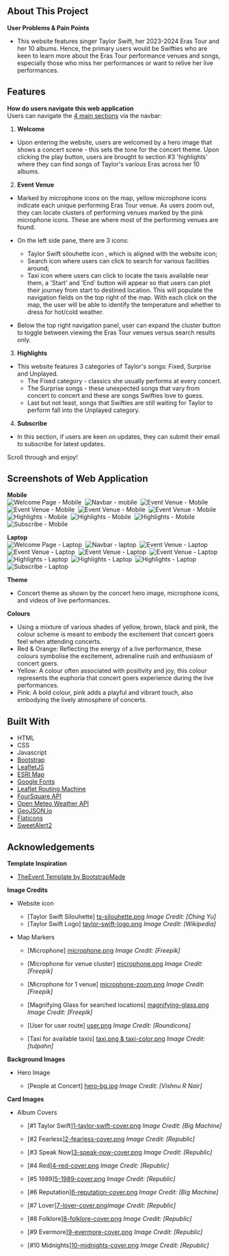 ## About This Project
**User Problems & Pain Points**
* This website features singer Taylor Swift, her 2023-2024 Eras Tour and her 10 albums. Hence, the primary users would be Swifties who are keen to learn more about the Eras Tour performance venues and songs, especially those who miss her performances or want to relive her live performances.

## Features
**How do users navigate this web application**\
Users can navigate the <u>4 main sections</u> via the navbar:
1. **Welcome**
- Upon entering the website, users are welcomed by a hero image that shows a concert scene - this sets the tone for the concert theme. Upon clicking the play button, users are brought to section #3 'highlights' where they can find songs of Taylor's various Eras across her 10 albums.

2. **Event Venue**
- Marked by microphone icons on the map, yellow microphone icons indicate each unique performing Eras Tour venue. 
As users zoom out, they can locate clusters of performing venues marked by the pink microphone icons. These are where most of the performing venues are found.

- On the left side pane, there are 3 icons: 
   * Taylor Swift silouhette icon , which is aligned with the website icon;
   * Search icon where users can click to search for various facilities around; 
   * Taxi icon where users can click to locate the taxis available near them, a 'Start' and 'End' button will appear so that users can plot their journey from start to destined location. This will populate the navigation fields on the top right of the map. With each click on the map, the user will be able to identify the temperature and whether to dress for hot/cold weather.
   
- Below the top right navigation panel, user can expand the cluster button to toggle between viewing the Eras Tour venues versus search results only.


3. **Highlights**
- This website features 3 categories of Taylor's songs: Fixed, Surprise and Unplayed.
    * The Fixed category - classics she usually performs at every concert.
    * The Surprise songs - these unexpected songs that vary from concert to concert and these are songs Swifties love to guess.
    * Last but not least, songs that Swifties are still waiting for Taylor to perform fall into the Unplayed category.

4. **Subscribe**
- In this section, if users are keen on updates, they can submit their email to subscribe for latest updates.
    
Scroll through and enjoy!

## Screenshots of Web Application
**Mobile**\
![Welcome Page - Mobile](assets/img/screen-shots/mobile/1.%20mobile-welcome.png)&nbsp;
![Navbar - mobile](assets/img/screen-shots/mobile/2.%20mobile-navbar.png)&nbsp;
![Event Venue - Mobile](assets/img/screen-shots/mobile/3.%20mobile-event-venue-venue-markers.png)&nbsp;
![Event Venue - Mobile](assets/img/screen-shots/mobile/3.%20mobile-event-venue-user-route-taxi-weather.png)&nbsp;
![Event Venue - Mobile](assets/img/screen-shots/mobile/3.%20mobile-event-venue-search-location-function.png)&nbsp;
![Event Venue - Mobile](assets/img/screen-shots/mobile/3.%20mobile-event-venue-search-location-result.png)&nbsp;
![Highlights - Mobile](assets/img/screen-shots/mobile/4.%20mobile-highlights.png)&nbsp;
![Highlights - Mobile](assets/img/screen-shots/mobile/4.%20mobile-highlights-songs.png)&nbsp;
![Highlights - Mobile](assets/img/screen-shots/mobile/4.%20mobile-highlights-songs-videos.png)&nbsp;
![Subscribe - Mobile](assets/img/screen-shots/mobile/5.%20mobile-subscribe.png)&nbsp;
   
    
**Laptop**\
![Welcome Page - Laptop](assets/img/screen-shots/laptop/1.%20laptop-welcome.png)&nbsp;
![Navbar - laptop](assets/img/screen-shots/laptop/2.%20laptop-navbar.png)&nbsp;
![Event Venue - Laptop](assets/img/screen-shots/laptop/3.%20laptop-event-venue-venue-markers.png)&nbsp;
![Event Venue - Laptop](assets/img/screen-shots/laptop/3.%20laptop-event-venue-user-route-taxi-weather.png)&nbsp;
![Event Venue - Laptop](assets/img/screen-shots/laptop/3.%20laptop-event-venue-search-location-function.png)&nbsp;
![Event Venue - Laptop](assets/img/screen-shots/laptop/3.%20laptop-event-venue-search-location-result.png)&nbsp;
![Highlights - Laptop](assets/img/screen-shots/laptop/4.%20laptop-highlights.png)&nbsp;
![Highlights - Laptop](assets/img/screen-shots/laptop/4.%20laptop-highlights-songs.png)&nbsp;
![Highlights - Laptop](assets/img/screen-shots/laptop/4.%20laptop-highlights-songs-videos.png)&nbsp;
![Subscribe - Laptop](assets/img/screen-shots/laptop/5.%20laptop-subscribe.png)&nbsp;

**Theme**
* Concert theme as shown by the concert hero image, microphone icons, and videos of live performances.

**Colours**
* Using a mixture of various shades of yellow, brown, black and pink, the colour scheme is meant to embody the excitement that concert goers feel when attending concerts. 
* Red & Orange: Reflecting the energy of a live performance, these colours symbolise the excitement, adrenaline rush and enthusiasm of concert goers. 
* Yellow: A colour often associated with positivity and joy, this colour represents the euphoria that concert goers experience during the live performances.
* Pink: A bold colour, pink adds a playful and vibrant touch, also embodying the lively atmosphere of concerts.

## Built With
* HTML
* CSS
* Javascript
* [Bootstrap](https://getbootstrap.com)
* [LeafletJS](https://leafletjs.com/) 
* [ESRI Map](https://www.arcgis.com/home/item.html?id=974d45be315c4c87b2ac32be59af9a0b) 
* [Google Fonts](https://fonts.googleapis.com)
* [Leaflet Routing Machine](https://www.liedman.net/leaflet-routing-machine/)
* [FourSquare API](https://foursquare.com/developers/home)
* [Open Meteo Weather API](https://open-meteo.com/)
* [GeoJSON.io](https://geojson.io/)
* [Flaticons](https://www.flaticon.com/)
* [SweetAlert2](https://sweetalert2.github.io/)



## Acknowledgements
**Template Inspiration**
* [TheEvent Template by BootstrapMade](https://bootstrapmade.com/theevent-conference-event-bootstrap-template/)

**Image Credits**
- Website icon

    - [Taylor Swift Silouhette] [ts-silouhette.png](https://www.pngitem.com/middle/Jwixmm_transparent-tumblr-clipart-black-and-white-taylor-swift/) *Image Credit: [Ching Yu]*
    - [Taylor Swift Logo] [taylor-swift-logo.png](https://en.wikipedia.org/wiki/Red_(Taylor%27s_Version)) *Image Credit: [Wikipedia]*
    

- Map Markers

    - [Microphone] [microphone.png](https://www.flaticon.com/free-icons/microphone) *Image Credit: [Freepik]*

    - [Microphone for venue cluster] [microphone.png](https://www.flaticon.com/free-icons/microphone) *Image Credit: [Freepik]*

    - [Microphone for 1 venue] [microphone-zoom.png](https://www.flaticon.com/free-icons/microphone) *Image Credit: [Freepik]*

    - [Magnifying Glass for searched locations] [magnifying-glass.png](https://www.flaticon.com/free-icons/magnifying-glass) *Image Credit: [Freepik]*

    - [User for user route] [user.png](https://www.flaticon.com/free-icons/personal) *Image Credit: [Roundicons]*

    - [Taxi for available taxis] [taxi.png & taxi-color.png](https://www.flaticon.com/free-icons/taxi) *Image Credit: [tulpahn]*

**Background Images**
- Hero Image

    - [People at Concert] [hero-bg.jpg](https://www.pexels.com/photo/people-at-concert-1105666/) *Image Credit: [Vishnu R Nair]*

**Card Images**
- Album Covers

    - [#1 Taylor Swift][1-taylor-swift-cover.png](https://en.wikipedia.org/wiki/Taylor_Swift_(album)) *Image Credit: [Big Machine]*

    - [#2 Fearless][2-fearless-cover.png](https://en.wikipedia.org/wiki/Fearless_(Taylor%27s_Version)) *Image Credit: [Republic]*

    - [#3 Speak Now][3-speak-now-cover.png](https://en.wikipedia.org/wiki/Speak_Now_(Taylor%27s_Version)) *Image Credit: [Republic]*

    - [#4 Red][4-red-cover.png](https://en.wikipedia.org/wiki/Red_(Taylor%27s_Version)) *Image Credit: [Republic]*

    - [#5 1989][5-1989-cover.png](https://en.wikipedia.org/wiki/1989_(Taylor%27s_Version)) *Image Credit: [Republic]*

    - [#6 Reputation][6-reputation-cover.png](https://en.wikipedia.org/wiki/Reputation_(album)) *Image Credit: [Big Machine]*

    - [#7 Lover][7-lover-cover.png](https://en.wikipedia.org/wiki/Lover_(album))*Image Credit: [Republic]*

    - [#8 Folklore][8-folklore-cover.png](https://en.wikipedia.org/wiki/Folklore_(Taylor_Swift_album)) *Image Credit: [Republic]*

    - [#9 Evermore][9-evermore-cover.png](https://en.wikipedia.org/wiki/Evermore_(Taylor_Swift_album)) *Image Credit: [Republic]*

    - [#10 Midnights][10-midnights-cover.png](https://en.wikipedia.org/wiki/Midnights) *Image Credit: [Republic]*



